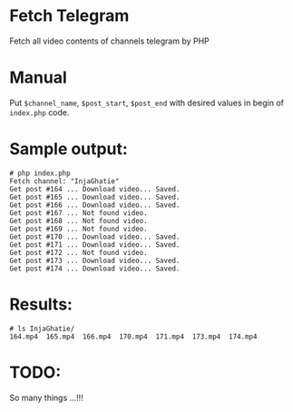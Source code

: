 # Fetch Telegram
Fetch all video contents of channels telegram by PHP

# Manual
Put `$channel_name`, `$post_start`, `$post_end` with desired values in begin of `index.php` code.

# Sample output:

    # php index.php
    Fetch channel: "InjaGhatie"
    Get post #164 ... Download video... Saved.
    Get post #165 ... Download video... Saved.
    Get post #166 ... Download video... Saved.
    Get post #167 ... Not found video.
    Get post #168 ... Not found video.
    Get post #169 ... Not found video.
    Get post #170 ... Download video... Saved.
    Get post #171 ... Download video... Saved.
    Get post #172 ... Not found video.
    Get post #173 ... Download video... Saved.
    Get post #174 ... Download video... Saved.

# Results:

    # ls InjaGhatie/
    164.mp4  165.mp4  166.mp4  170.mp4  171.mp4  173.mp4  174.mp4

# TODO:
So many things ...!!!

